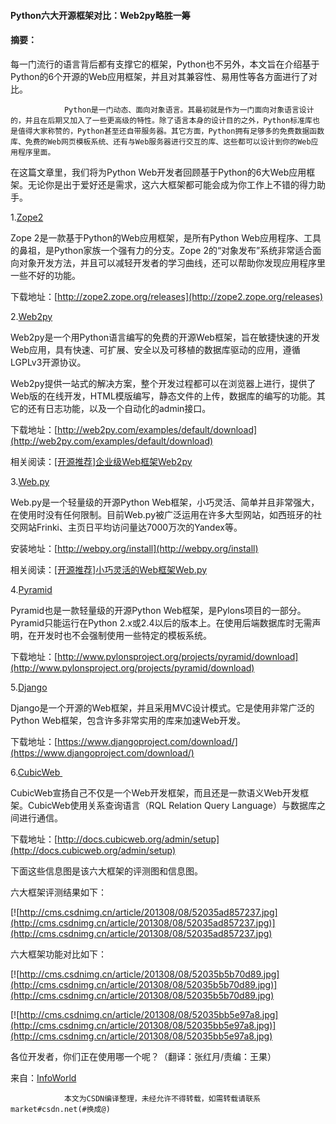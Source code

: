 
		
			
				
#### Python六大开源框架对比：Web2py略胜一筹


				
					

#### 摘要：

每一门流行的语言背后都有支撑它的框架，Python也不另外，本文旨在介绍基于Python的6个开源的Web应用框架，并且对其兼容性、易用性等各方面进行了对比。				


				
				Python是一门动态、面向对象语言。其最初就是作为一门面向对象语言设计的，并且在后期又加入了一些更高级的特性。除了语言本身的设计目的之外，Python标准库也是值得大家称赞的，Python甚至还自带服务器。其它方面，Python拥有足够多的免费数据函数库、免费的Web网页模板系统、还有与Web服务器进行交互的库、这些都可以设计到你的Web应用程序里面。


在这篇文章里，我们将为Python Web开发者回顾基于Python的6大Web应用框架。无论你是出于爱好还是需求，这六大框架都可能会成为你工作上不错的得力助手。


1.[Zope2](http://zope2.zope.org/)


Zope 2是一款基于Python的Web应用框架，是所有Python Web应用程序、工具的鼻祖，是Python家族一个强有力的分支。Zope 2的“对象发布”系统非常适合面向对象开发方法，并且可以减轻开发者的学习曲线，还可以帮助你发现应用程序里一些不好的功能。


下载地址：[](http://zope2.zope.org/releases)[http://zope2.zope.org/releases](http://zope2.zope.org/releases)


2.[Web2py](http://www.web2py.com/)


Web2py是一个用Python语言编写的免费的开源Web框架，旨在敏捷快速的开发Web应用，具有快速、可扩展、安全以及可移植的数据库驱动的应用，遵循LGPLv3开源协议。


Web2py提供一站式的解决方案，整个开发过程都可以在浏览器上进行，提供了Web版的在线开发，HTML模版编写，静态文件的上传，数据库的编写的功能。其它的还有日志功能，以及一个自动化的admin接口。 


下载地址：[](http://web2py.com/examples/default/download)[http://web2py.com/examples/default/download](http://web2py.com/examples/default/download)


相关阅读：[[开源推荐]企业级Web框架Web2py](http://www.csdn.net/article/2012-12-26/2813082-web2py-Python-Web-framework)


3.[Web.py](http://webpy.org/)


Web.py是一个轻量级的开源Python Web框架，小巧灵活、简单并且非常强大，在使用时没有任何限制。目前Web.py被广泛运用在许多大型网站，如西班牙的社交网站Frinki、主页日平均访问量达7000万次的Yandex等。


安装地址：[http://webpy.org/install](http://webpy.org/install)


相关阅读：[[开源推荐]小巧灵活的Web框架Web.py](http://www.csdn.net/article/2013-01-14/2813647-Python-web)


4.[Pyramid](http://www.pylonsproject.org/projects/pyramid/about)


Pyramid也是一款轻量级的开源Python Web框架，是Pylons项目的一部分。Pyramid只能运行在Python 2.x或2.4以后的版本上。在使用后端数据库时无需声明，在开发时也不会强制使用一些特定的模板系统。


下载地址：[](http://www.pylonsproject.org/projects/pyramid/download)[http://www.pylonsproject.org/projects/pyramid/download](http://www.pylonsproject.org/projects/pyramid/download)


5.[Django](https://www.djangoproject.com/)


Django是一个开源的Web框架，并且采用MVC设计模式。它是使用非常广泛的Python Web框架，包含许多非常实用的库来加速Web开发。


下载地址：[https://www.djangoproject.com/download/](https://www.djangoproject.com/download/)


6.[CubicWeb ](http://www.cubicweb.org/)


CubicWeb宣扬自己不仅是一个Web开发框架，而且还是一款语义Web开发框架。CubicWeb使用关系查询语言（RQL Relation Query Language）与数据库之间进行通信。


下载地址：[http://docs.cubicweb.org/admin/setup](http://docs.cubicweb.org/admin/setup)


下面这些信息图是该六大框架的评测图和信息图。


六大框架评测结果如下：




[![http://cms.csdnimg.cn/article/201308/08/52035ad857237.jpg](http://cms.csdnimg.cn/article/201308/08/52035ad857237.jpg)](http://cms.csdnimg.cn/article/201308/08/52035ad857237.jpg)




六大框架功能对比如下：


[![http://cms.csdnimg.cn/article/201308/08/52035b5b70d89.jpg](http://cms.csdnimg.cn/article/201308/08/52035b5b70d89.jpg)](http://cms.csdnimg.cn/article/201308/08/52035b5b70d89.jpg)


[![http://cms.csdnimg.cn/article/201308/08/52035bb5e97a8.jpg](http://cms.csdnimg.cn/article/201308/08/52035bb5e97a8.jpg)](http://cms.csdnimg.cn/article/201308/08/52035bb5e97a8.jpg)


各位开发者，你们正在使用哪一个呢？（翻译：张红月/责编：王果）


来自：[InfoWorld](http://designdrizzle.com/6-pillars-of-python-assessment-of-best-python-web-frameworks/)




				
				本文为CSDN编译整理，未经允许不得转载，如需转载请联系market#csdn.net(#换成@)


				
